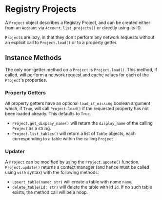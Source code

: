 # Registry Projects

A `Project` object describes a Registry Project, and can be created either from an `Account` via `Account.list_projects()` or directly using its ID.

`Project`s are lazy, in that they don't perform any network requests without an explicit call to `Project.load()` or to a property getter.

## Instance Methods

The only non-getter method on a `Project` is `Project.load()`. This method, if called, will perform a network request and cache values for each of the `Project`'s properties.

### Property Getters

All property getters have an optional `load_if_missing` boolean argument which, if `True`, will call `Project.load()` if the requested property has not been loaded already. This defaults to `True`.

- `Project.get_display_name()` will return the `display_name` of the calling `Project` as a string.
- `Project.list_tables()` will return a list of `Table` objects, each corresponding to a table within the calling `Project`.

### Updater

A `Project` can be modified by using the `Project.update()` function. `Project.update()` returns a context manager (and hence must be called using `with` syntax) with the following methods:

- `upsert_table(name: str)` will create a table with name `name`.
- `delete_table(id: str)` will delete the table with id `id`. If no such table exists, the method call will be a noop.
